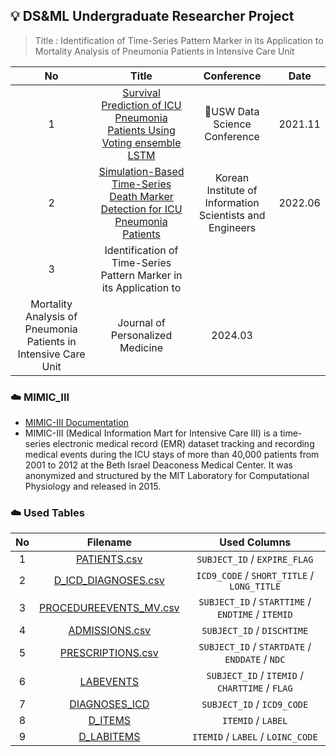 ## 💡 DS&ML Undergraduate Researcher Project
> Title : Identification of Time-Series Pattern Marker in its Application to
Mortality Analysis of Pneumonia Patients in Intensive Care Unit


| No | Title | Conference | Date |
|:--:|:-----:|:----:|:----------:|
| 1 | [Survival Prediction of ICU Pneumonia Patients Using Voting ensemble LSTM](https://drive.google.com/file/d/1t5TnVJJ1ao9-9NiLE6SR0nmTkkjBuQNj/view?usp=sharing) | USW Data Science Conference | 2021.11 |
| 2 | [Simulation-Based Time-Series Death Marker Detection for ICU Pneumonia Patients](https://drive.google.com/file/d/1i3AKqFJbLsTTfpYngTa2-lX7DGGjcEW6/view?usp=sharing) | Korean Institute of Information Scientists and Engineers | 2022.06 |
| 3 | Identification of Time-Series Pattern Marker in its Application to
Mortality Analysis of Pneumonia Patients in Intensive Care Unit | Journal of Personalized Medicine | 2024.03 |

### ☁️ MIMIC_III
- [MIMIC-III Documentation](https://mimic.mit.edu/docs/iii/)
- MIMIC-III (Medical Information Mart for Intensive Care III) is a time-series electronic medical record (EMR) dataset tracking and recording medical events during the ICU stays of more than 40,000 patients from 2001 to 2012 at the Beth Israel Deaconess Medical Center. It was anonymized and structured by the MIT Laboratory for Computational Physiology and released in 2015.

### ☁️ Used Tables
| No | Filename | Used Columns |
|:--:|:--------:|:------------:|
| 1 | [PATIENTS.csv](https://mimic.mit.edu/docs/iii/tables/patients/) | `SUBJECT_ID` / `EXPIRE_FLAG` |
| 2 | [D_ICD_DIAGNOSES.csv](https://mimic.mit.edu/docs/iii/tables/d_icd_diagnoses/) | `ICD9_CODE` / `SHORT_TITLE` / `LONG_TITLE` | 
| 3 | [PROCEDUREEVENTS_MV.csv](https://mimic.mit.edu/docs/iii/tables/procedureevents_mv/) | `SUBJECT_ID` / `STARTTIME` / `ENDTIME` / `ITEMID` |
| 4 | [ADMISSIONS.csv](https://mimic.mit.edu/docs/iii/tables/admissions/) | `SUBJECT_ID` / `DISCHTIME` |
| 5 | [PRESCRIPTIONS.csv](https://mimic.mit.edu/docs/iii/tables/prescriptions/) | `SUBJECT_ID` / `STARTDATE` / `ENDDATE` / `NDC` |
| 6 | [LABEVENTS](https://mimic.mit.edu/docs/iii/tables/labevents/) | `SUBJECT_ID` / `ITEMID` / `CHARTTIME` / `FLAG` |
| 7 | [DIAGNOSES_ICD](https://mimic.mit.edu/docs/iii/tables/diagnoses_icd/) | `SUBJECT_ID` / `ICD9_CODE` |
| 8 | [D_ITEMS](https://mimic.mit.edu/docs/iii/tables/d_items/) | `ITEMID` / `LABEL` |
| 9 | [D_LABITEMS](https://mimic.mit.edu/docs/iii/tables/d_labitems/) | `ITEMID` / `LABEL` / `LOINC_CODE` |

